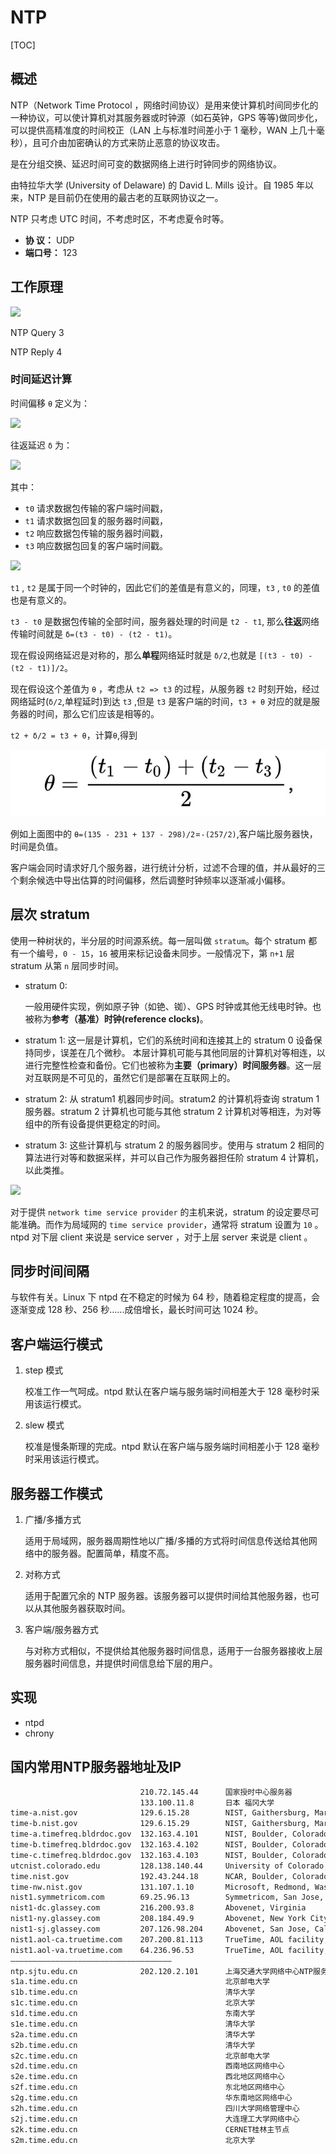 # NTP

[TOC]

## 概述

NTP（Network Time Protocol ，网络时间协议）是用来使计算机时间同步化的一种协议，可以使计算机对其服务器或时钟源（如石英钟，GPS 等等)做同步化，可以提供高精准度的时间校正（LAN 上与标准时间差小于 1 毫秒，WAN 上几十毫秒），且可介由加密确认的方式来防止恶意的协议攻击。

是在分组交换、延迟时间可变的数据网络上进行时钟同步的网络协议。

由特拉华大学 (University of Delaware) 的 David L. Mills 设计。自 1985 年以来，NTP 是目前仍在使用的最古老的互联网协议之一。

NTP 只考虑 UTC 时间，不考虑时区，不考虑夏令时等。

* **协    议：** UDP
* **端口号：** 123

## 工作原理

 ![](..\..\Image\n\NTP.jpg)

NTP Query   3

NTP Reply    4


### 时间延迟计算

时间偏移 `θ` 定义为：

 ![](..\..\Image\n\ntpgongshi1)

往返延迟 `δ` 为：

 ![](..\..\Image\n\ntpgongshi2)

其中：

* `t0`  请求数据包传输的客户端时间戳，
* `t1`  请求数据包回复的服务器时间戳，
* `t2`  响应数据包传输的服务器时间戳，
* `t3`  响应数据包回复的客户端时间戳。

 ![](..\..\Image\n\ntpgongshi0)

`t1` , `t2` 是属于同一个时钟的，因此它们的差值是有意义的，同理，`t3` , `t0` 的差值也是有意义的。

`t3 - t0` 是数据包传输的全部时间，服务器处理的时间是 `t2 - t1`, 那么**往返**网络传输时间就是 `δ=(t3 - t0) - (t2 - t1)`。

现在假设网络延迟是对称的，那么**单程**网络延时就是 `δ/2`,也就是 `[(t3 - t0) - (t2 - t1)]/2`。

现在假设这个差值为 `θ` ，考虑从 `t2 => t3` 的过程，从服务器 `t2` 时刻开始，经过网络延时(`δ/2`,单程延时)到达 `t3` ,但是 `t3` 是客户端的时间，`t3 + θ` 对应的就是服务器的时间，那么它们应该是相等的。

`t2 + δ/2 = t3 + θ`，计算`θ`,得到

 ![](../../Image/n/ntpgongshi3)

例如上面图中的 `θ=(135 - 231 + 137 - 298)/2`=`-(257/2)`,客户端比服务器快，时间是负值。

客户端会同时请求好几个服务器，进行统计分析，过滤不合理的值，并从最好的三个剩余候选中导出估算的时间偏移，然后调整时钟频率以逐渐减小偏移。

## 层次 stratum

使用一种树状的，半分层的时间源系统。每一层叫做 `stratum`。每个 stratum 都有一个编号，`0 - 15`，`16` 被用来标记设备未同步。一般情况下，第 `n+1` 层 stratum 从第 `n` 层同步时间。

- stratum 0:

  一般用硬件实现，例如原子钟（如铯、铷）、GPS 时钟或其他无线电时钟。也被称为**参考（基准）时钟(reference clocks)**。

- stratum 1:
   这一层是计算机，它们的系统时间和连接其上的 stratum 0 设备保持同步，误差在几个微秒。
   本层计算机可能与其他同层的计算机对等相连，以进行完整性检查和备份。它们也被称为**主要（primary）时间服务器**。这一层对互联网是不可见的，虽然它们是部署在互联网上的。
- stratum 2:
   从 stratum1 机器同步时间。stratum2 的计算机将查询 stratum 1 服务器。stratum 2 计算机也可能与其他 stratum 2 计算机对等相连，为对等组中的所有设备提供更稳定的时间。
- stratum 3:
   这些计算机与 stratum 2 的服务器同步。使用与 stratum 2 相同的算法进行对等和数据采样，并可以自己作为服务器担任阶 stratum 4 计算机，以此类推。

 ![](..\..\Image\n\ntpstratum)

对于提供 `network time service provider` 的主机来说，stratum 的设定要尽可能准确。而作为局域网的 `time service provider`，通常将 stratum 设置为 `10` 。ntpd 对下层 client 来说是 service server ，对于上层 server 来说是 client 。

## 同步时间间隔

与软件有关。Linux 下 ntpd 在不稳定的时候为 64 秒，随着稳定程度的提高，会逐渐变成 128 秒、256 秒......成倍增长，最长时间可达 1024 秒。

## 客户端运行模式

1. step 模式

   校准工作一气呵成。ntpd 默认在客户端与服务端时间相差大于 128 毫秒时采用该运行模式。

2. slew 模式

   校准是慢条斯理的完成。ntpd 默认在客户端与服务端时间相差小于 128 毫秒时采用该运行模式。
## 服务器工作模式

1. 广播/多播方式

   适用于局域网，服务器周期性地以广播/多播的方式将时间信息传送给其他网络中的服务器。配置简单，精度不高。

2. 对称方式

   适用于配置冗余的 NTP 服务器。该服务器可以提供时间给其他服务器，也可以从其他服务器获取时间。

3. 客户端/服务器方式

   与对称方式相似，不提供给其他服务器时间信息，适用于一台服务器接收上层服务器时间信息，并提供时间信息给下层的用户。

## 实现

* ntpd
* chrony

## 国内常用NTP服务器地址及IP

```bash
                             210.72.145.44      国家授时中心服务器
                             133.100.11.8       日本 福冈大学  
time-a.nist.gov              129.6.15.28        NIST, Gaithersburg, Maryland   
time-b.nist.gov              129.6.15.29        NIST, Gaithersburg, Maryland   
time-a.timefreq.bldrdoc.gov  132.163.4.101      NIST, Boulder, Colorado   
time-b.timefreq.bldrdoc.gov  132.163.4.102      NIST, Boulder, Colorado   
time-c.timefreq.bldrdoc.gov  132.163.4.103      NIST, Boulder, Colorado   
utcnist.colorado.edu         128.138.140.44     University of Colorado, Boulder   
time.nist.gov                192.43.244.18      NCAR, Boulder, Colorado   
time-nw.nist.gov             131.107.1.10       Microsoft, Redmond, Washington   
nist1.symmetricom.com        69.25.96.13        Symmetricom, San Jose, California   
nist1-dc.glassey.com         216.200.93.8       Abovenet, Virginia   
nist1-ny.glassey.com         208.184.49.9       Abovenet, New York City   
nist1-sj.glassey.com         207.126.98.204     Abovenet, San Jose, California   
nist1.aol-ca.truetime.com    207.200.81.113     TrueTime, AOL facility, Sunnyvale, California   
nist1.aol-va.truetime.com    64.236.96.53       TrueTime, AOL facility, Virginia  
————————————————————————————————————  
ntp.sjtu.edu.cn              202.120.2.101      上海交通大学网络中心NTP服务器地址
s1a.time.edu.cn					    			北京邮电大学  
s1b.time.edu.cn 								清华大学  
s1c.time.edu.cn 								北京大学  
s1d.time.edu.cn									东南大学  
s1e.time.edu.cn 								清华大学  
s2a.time.edu.cn 								清华大学  
s2b.time.edu.cn 								清华大学  
s2c.time.edu.cn 								北京邮电大学  
s2d.time.edu.cn 								西南地区网络中心  
s2e.time.edu.cn 								西北地区网络中心  
s2f.time.edu.cn 								东北地区网络中心  
s2g.time.edu.cn 								华东南地区网络中心  
s2h.time.edu.cn 								四川大学网络管理中心  
s2j.time.edu.cn 								大连理工大学网络中心  
s2k.time.edu.cn 								CERNET桂林主节点  
s2m.time.edu.cn 								北京大学
```
